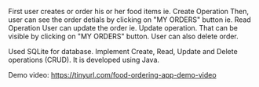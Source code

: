 First user creates or order his or her food items ie. Create Operation
Then, user can see the order detials by clicking on "MY ORDERS" button ie. Read Operation
User can update the order ie. Update operation. That can be visible by clicking on "MY ORDERS" button.
User can also delete order.

Used SQLite for database. Implement Create, Read, Update and Delete operations (CRUD). It is developed using Java.

Demo video: https://tinyurl.com/food-ordering-app-demo-video
